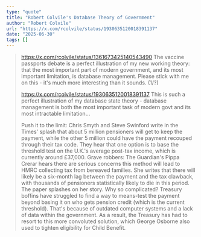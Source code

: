 ```yaml
---
type: "quote"
title: "Robert Colvile's Database Theory of Government"
author: "Robert Colvile"
url: "https://x.com/rcolvile/status/1930635120018391137"
date: "2025-06-30"
tags: []
---
```


> https://x.com/rcolvile/status/1361673425140543490
> The vaccine passports debate is a perfect illustration of my new working theory: that the most important part of modern government, and its most important limitation, is database management. Please stick with me on this - it's much more interesting than it sounds. (1/?)
>
> https://x.com/rcolvile/status/1930635120018391137
> This is such a perfect illustration of my database state theory - database management is both the most important task of modern govt and its most intractable limitation...
>
> Push it to the limit: Chris Smyth and Steve Swinford write in the Times' splash that about 5 million pensioners will get to keep the payment, while the other 5 million could have the payment recouped through their tax code. They hear that one option is to base the threshold test on the U.K.'s average post-tax income, which is currently around £37,000.
> Grave robbers: The Guardian's Pippa Crerar hears there are serious concerns this method will lead to HMRC collecting tax from bereaved families. She writes that there will likely be a six-month lag between the payment and the tax clawback, with thousands of pensioners statistically likely to die in this period. The paper splashes on her story.
> Why so complicated? Treasury boffins have struggled to find a way to means-test the payment beyond basing it on who gets pension credit (which is the current threshold). That's because of outdated computer systems and a lack of data within the government. As a result, the Treasury has had to resort to this more convoluted solution, which George Osborne also used to tighten eligibility for Child Benefit.
